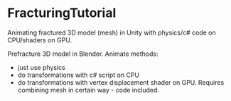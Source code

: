 # FracturingTutorial
Animating fractured 3D model (mesh) in Unity with physics/c# code on CPU/shaders on GPU.

Prefracture 3D model in Blender.
Animate methods:
- just use physics
- do transformations with c# script on CPU
- do transformations with vertex displacement shader on GPU. Requires combining mesh in certain way - code included.
